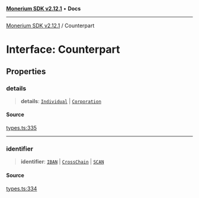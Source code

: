 [**Monerium SDK v2.12.1**](../README.md) • **Docs**

---

[Monerium SDK v2.12.1](../README.md) / Counterpart

# Interface: Counterpart

## Properties

### details

> **details**: [`Individual`](Individual.md) \| [`Corporation`](Corporation.md)

#### Source

[types.ts:335](https://github.com/monerium/js-monorepo/blob/510d89096a606a615f5ce0c00a69ec9c89563e68/packages/sdk/src/types.ts#L335)

---

### identifier

> **identifier**: [`IBAN`](IBAN.md) \| [`CrossChain`](CrossChain.md) \| [`SCAN`](SCAN.md)

#### Source

[types.ts:334](https://github.com/monerium/js-monorepo/blob/510d89096a606a615f5ce0c00a69ec9c89563e68/packages/sdk/src/types.ts#L334)
